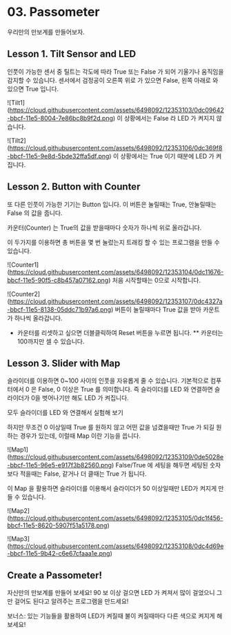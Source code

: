 # 03. Passometer

우리만의 만보계를 만들어보자.

## Lesson 1. Tilt Sensor and LED

인풋이 가능한 센서 중 틸트는 각도에 따라 True 또는 False 가 되어 기울기나 움직임을 감지할 수 있습니다.
센서에서 검정공이 오른쪽 위로 가 있으면 False, 왼쪽 아래로 와 있으면 True 입니다.

![Tilt1] (https://cloud.githubusercontent.com/assets/6498092/12353103/0dc09642-bbcf-11e5-8004-7e86bc8b9f2d.png)
이 상황에서는 False 라 LED 가 켜지지 않습니다.

![Tilt2] (https://cloud.githubusercontent.com/assets/6498092/12353106/0dc369f8-bbcf-11e5-9e8d-5bde32ffa5df.png)
이 상황에서는 True 이기 때분에 LED 가 켜집니다.

## Lesson 2. Button with Counter

또 다른 인풋이 가능한 기기는 Button 입니다. 이 버튼은 눌릴때는 True, 안눌릴때는 False 의 값을 줍니다.

카운터(Counter) 는 True의 값을 받을때마다 숫자가 하나씩 위로 올라갑니다.

이 두가지를 이용하면 총 버튼을 몇 번 눌렀는지 트래킹 할 수 있는 프로그램을 만들 수 있습니다.

![Counter1] (https://cloud.githubusercontent.com/assets/6498092/12353104/0dc11676-bbcf-11e5-90f5-c8b457a07162.png)
처음 시작할때는 0으로 시작합니다.

![Counter2] (https://cloud.githubusercontent.com/assets/6498092/12353107/0dc4327a-bbcf-11e5-8138-05ddc71b97a6.png)
버튼이 눌릴때마다 True 값을 받아 카운트가 하나씩 올라갑니다.

* 카운터를 리셋하고 싶으면 더블클릭하여 Reset 버튼을 누르면 됩니다.
** 카운터는 100까지만 셀 수 있습니다.

## Lesson 3. Slider with Map

슬라이더를 이용하면 0~100 사이의 인풋을 자유롭게 줄 수 있습니다. 기본적으로 컴푸터에서 0 은 False, 0 이상은 True 를 의미합니다. 즉 슬라이더를 LED 와 연결하면 슬라이더가 0을 벗어나기만 해도 LED 가 켜집니다.

모두 슬라이더를 LED 와 연결해서 실험해 보기

하지만 무조건 0 이상일때 True 를 원하지 않고 어떤 값을 넘겼을때만 True 가 되길 원하는 경우가 있는데, 이럴때 Map 이란 기능을 씁니다.

![Map1] (https://cloud.githubusercontent.com/assets/6498092/12353109/0de5028e-bbcf-11e5-96e5-e917f3b82560.png)
False/True 에 세팅을 해두면 세팅된 숫자보다 적을때는 False, 같거나 더 클때는 True 가 됩니다.

이 Map 을 활용하면 슬라이더를 이용해서 슬라이더가 50 이상일때만 LED가 켜지게 만들 수 있습니다.

![Map2] (https://cloud.githubusercontent.com/assets/6498092/12353105/0dc1f456-bbcf-11e5-8620-5907f51a5178.png)

![Map3] (https://cloud.githubusercontent.com/assets/6498092/12353108/0dc4d69e-bbcf-11e5-9b42-c6e67cfaaa1e.png)

## Create a Passometer!

자신만의 만보계를 만들어 보세요! 90 보 이상 걸으면 LED 가 켜져서 많이 걸었으니 그만 걸어도 된다고 알려주는 프로그램을 만드세요!

보너스: 있는 기능들을 활용하여 LED가 켜질때 불이 켜질때마다 다른 색으로 켜지게 해 보세요!
